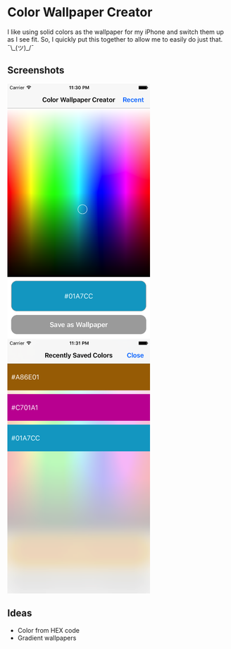 # Color Wallpaper Creator

I like using solid colors as the wallpaper for my iPhone and switch them up as I see fit. So, I quickly put this together to allow me to easily do just that. ¯\\\_(ツ)_/¯

## Screenshots
<img src="/Screenshots/1.png" width="324px" height="576px" /> <img src="/Screenshots/2.png" width="324px" height="576px" />

## Ideas
* Color from HEX code
* Gradient wallpapers
